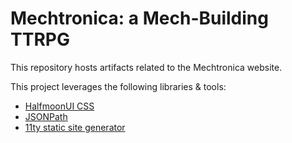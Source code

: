 # Mechtronica: a Mech-Building TTRPG

This repository hosts artifacts related to the Mechtronica website.

This project leverages the following libraries & tools:
* [HalfmoonUI CSS](http://web.archive.org/web/20221005090357/https://www.gethalfmoon.com/docs/navbar/#)
* [JSONPath](https://goessner.net/articles/JsonPath/)
* [11ty static site generator](https://www.11ty.dev/)